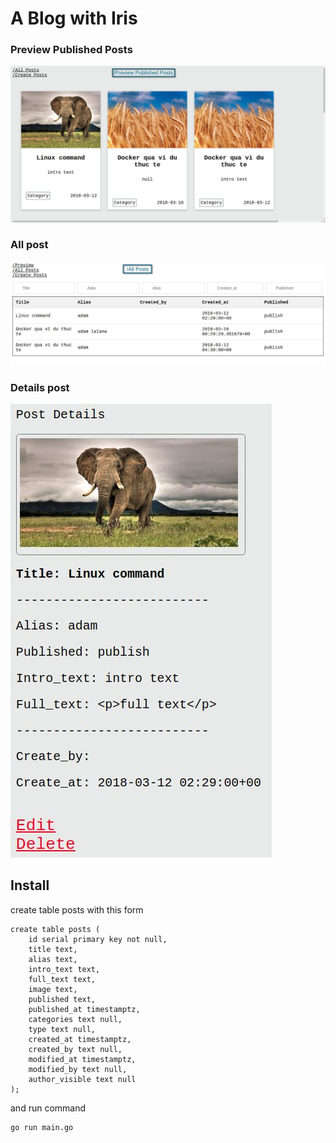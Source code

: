 # A Blog with Iris

### Preview Published Posts

![](https://raw.githubusercontent.com/TechMaster/SampleGoWebApp/master/blog_iris/images/preview.jpg)

### All post

![](https://raw.githubusercontent.com/TechMaster/SampleGoWebApp/master/blog_iris/images/allposts.jpg)

### Details post

![](https://raw.githubusercontent.com/TechMaster/SampleGoWebApp/master/blog_iris/images/details.jpg)

## Install


create table posts with this form

    create table posts (
        id serial primary key not null,
        title text,
        alias text,
        intro_text text,
        full_text text,
        image text,
        published text,
        published_at timestamptz,
        categories text null,
        type text null,
        created_at timestamptz,
        created_by text null,
        modified_at timestamptz,
        modified_by text null,
        author_visible text null
    );


and run command

    go run main.go